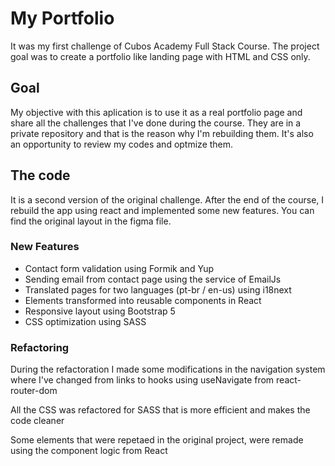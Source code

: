 # My Portfolio
It was my first challenge of Cubos Academy Full Stack Course. The project goal was to create a portfolio like landing page with HTML and CSS only.

## Goal
My objective with this aplication is to use it as a real portfolio page and share all the challenges that I've done during the course. They are in a private repository and that is the reason why I'm rebuilding them. It's also an opportunity to review my codes and optmize them.

## The code
It is a second version of the original challenge. After the end of the course, I rebuild the app using react and implemented some new features. You can find the original layout in the figma file.

### New Features

- Contact form validation using Formik and Yup
- Sending email from contact page using the service of EmailJs
- Translated pages for two languages (pt-br / en-us) using i18next
- Elements transformed into reusable components in React
- Responsive layout using Bootstrap 5
- CSS optimization using SASS

### Refactoring

During the refactoration I made some modifications in the navigation system where I've changed from <a> links to hooks using useNavigate from react-router-dom

All the CSS was refactored for SASS that is more efficient and makes the code cleaner
  
Some elements that were repetaed in the original project, were remade using the component logic from React


